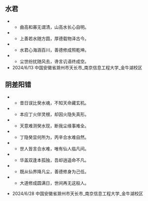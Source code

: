 ## 水君 
 - - 曲高和寡无谓清，山高水长心自明。
 - - 上善若水随方圆，厚德载物泽古今。
 - - 水君心海涵百川，善德修成照乾坤。
 - - 尘世纷扰随风去，谗言讥语终成空。
 - 2024/6/13 中国安徽省滁州市天长市_南京信息工程大学_金牛湖校区

## 阴差阳错
 - - 昔日误比癸水魂，不知天命藏玄机。
 - - 本应丁火伴灵根，却因火隐失真形。

 - - 天意难测癸水现，断我尘缘事难全。
 - - 丁隐癸显何所为，丙辛合水难自然。

 - - 世人皆言合水难，唯有仙人临凡间。
 - - 华盖双逢本孤独，吾却逍遥命不凡。

 - - 既从仙界降凡尘，善德修身为己任。
 - - 大道修成圆满日，世间再无这般人。
 - 2024/6/28 中国安徽省滁州市天长市_南京信息工程大学_金牛湖校区
